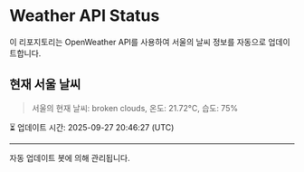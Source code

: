 
# Weather API Status

이 리포지토리는 OpenWeather API를 사용하여 서울의 날씨 정보를 자동으로 업데이트합니다.

## 현재 서울 날씨
> 서울의 현재 날씨: broken clouds, 온도: 21.72°C, 습도: 75%

⏳ 업데이트 시간: 2025-09-27 20:46:27 (UTC)

---
자동 업데이트 봇에 의해 관리됩니다.
